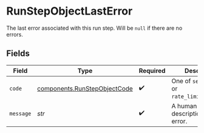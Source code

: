 # RunStepObjectLastError

The last error associated with this run step. Will be `null` if there are no errors.


## Fields

| Field                                                                        | Type                                                                         | Required                                                                     | Description                                                                  |
| ---------------------------------------------------------------------------- | ---------------------------------------------------------------------------- | ---------------------------------------------------------------------------- | ---------------------------------------------------------------------------- |
| `code`                                                                       | [components.RunStepObjectCode](../../models/components/runstepobjectcode.md) | :heavy_check_mark:                                                           | One of `server_error` or `rate_limit_exceeded`.                              |
| `message`                                                                    | *str*                                                                        | :heavy_check_mark:                                                           | A human-readable description of the error.                                   |
